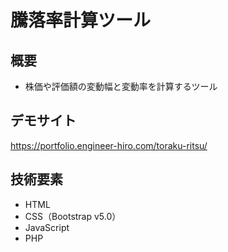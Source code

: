 # 騰落率計算ツール

## 概要

- 株価や評価額の変動幅と変動率を計算するツール

## デモサイト

https://portfolio.engineer-hiro.com/toraku-ritsu/

## 技術要素

- HTML
- CSS（Bootstrap v5.0）
- JavaScript
- PHP
